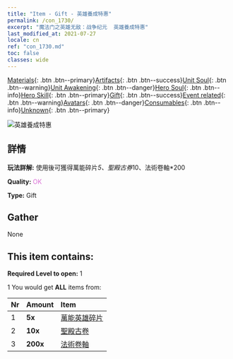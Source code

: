 ```yaml
---
title: "Item - Gift - 英雄養成特惠"
permalink: /con_1730/
excerpt: "魔法门之英雄无敌：战争纪元  英雄養成特惠"
last_modified_at: 2021-07-27
locale: cn
ref: "con_1730.md"
toc: false
classes: wide
---
```

 [Materials](/ItemsCN/){: .btn .btn--primary}[Artifacts](/ItemsCN/Artifacts/){: .btn .btn--success}[Unit Soul](/ItemsCN/UnitSoul/){: .btn .btn--warning}[Unit Awakening](/ItemsCN/UnitAwakening/){: .btn .btn--danger}[Hero Soul](/ItemsCN/HeroSoul/){: .btn .btn--info}[Hero Skill](/ItemsCN/HeroSkill/){: .btn .btn--primary}[Gift](/ItemsCN/Gift/){: .btn .btn--success}[Event related](/ItemsCN/Events/){: .btn .btn--warning}[Avatars](/ItemsCN/Avatars/){: .btn .btn--danger}[Consumables](/ItemsCN/Consumables/){: .btn .btn--info}[Unknown](/ItemsCN/Unknown/){: .btn .btn--primary}

 ![英雄養成特惠](/images/t/i_907346.png)

## 詳情
 **玩法詳解:** 使用後可獲得萬能碎片*5、聖殿古券*10、法術卷軸*200

 **Quality:** <span style="color: #DA70D6">OK</span>

 **Type:** Gift

## Gather

  None

## This item contains:

 **Required Level to open:** 1

 1 You would get **ALL** items  from:

  | Nr | Amount |     Item    |
  |:---|:-------|:------------|
  | 1 |  **5x** | [萬能英雄碎片](/cn/Items/her_358/) |  | 
  | 2 |  **10x** | [聖殿古卷](/cn/Items/con_697/) |  | 
  | 3 |  **200x** | [法術卷軸](/cn/Items/con_694/) |  | 
